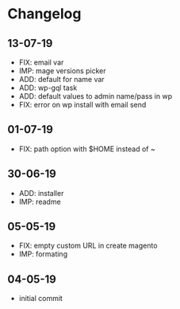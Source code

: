 # Changelog

## 13-07-19
* FIX: email var
* IMP: mage versions picker
* ADD: default for name var
* ADD: wp-gql task
* ADD: default values to admin name/pass in wp
* FIX: error on wp install with email send

## 01-07-19
* FIX: path option with $HOME instead of ~

## 30-06-19
* ADD: installer
* IMP: readme

## 05-05-19
* FIX: empty custom URL in create magento
* IMP: formating

## 04-05-19
* initial commit
